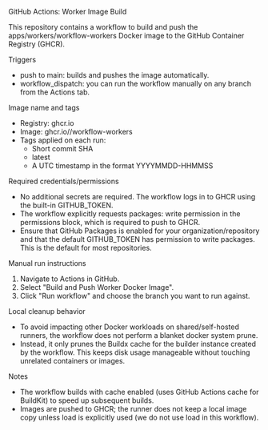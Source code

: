 GitHub Actions: Worker Image Build

This repository contains a workflow to build and push the apps/workers/workflow-workers Docker image to the GitHub Container Registry (GHCR).

Triggers

- push to main: builds and pushes the image automatically.
- workflow_dispatch: you can run the workflow manually on any branch from the Actions tab.

Image name and tags

- Registry: ghcr.io
- Image: ghcr.io/<owner>/workflow-workers
- Tags applied on each run:
  - Short commit SHA
  - latest
  - A UTC timestamp in the format YYYYMMDD-HHMMSS

Required credentials/permissions

- No additional secrets are required. The workflow logs in to GHCR using the built-in GITHUB_TOKEN.
- The workflow explicitly requests packages: write permission in the permissions block, which is required to push to GHCR.
- Ensure that GitHub Packages is enabled for your organization/repository and that the default GITHUB_TOKEN has permission to write packages. This is the default for most repositories.

Manual run instructions

1. Navigate to Actions in GitHub.
2. Select "Build and Push Worker Docker Image".
3. Click "Run workflow" and choose the branch you want to run against.

Local cleanup behavior

- To avoid impacting other Docker workloads on shared/self-hosted runners, the workflow does not perform a blanket docker system prune.
- Instead, it only prunes the Buildx cache for the builder instance created by the workflow. This keeps disk usage manageable without touching unrelated containers or images.

Notes

- The workflow builds with cache enabled (uses GitHub Actions cache for BuildKit) to speed up subsequent builds.
- Images are pushed to GHCR; the runner does not keep a local image copy unless load is explicitly used (we do not use load in this workflow).
